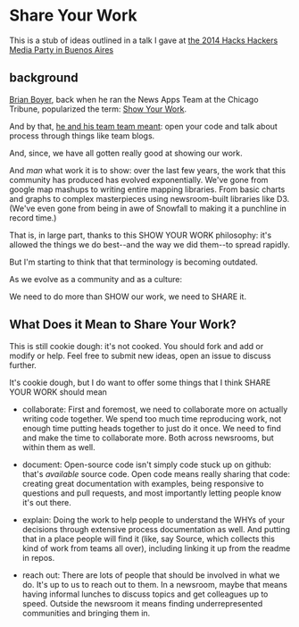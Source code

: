 Share Your Work
=============

This is a stub of ideas outlined in a talk I gave at [the 2014 Hacks Hackers Media Party in Buenos Aires](http://mediaparty.info/2014/)

background
----------

[Brian Boyer](https://twitter.com/brianboyer), back when he ran the News Apps Team at the Chicago Tribune, popularized the term: [Show Your Work](https://twitter.com/brianboyer/status/184750320868524034).

And by that, [he and his team team meant](http://blog.apps.chicagotribune.com/2011/09/02/show-your-work/): open your code and talk about process through things like team blogs.

And, since, we have all gotten really good at showing our work.

And *man* what work it is to show: over the last few years, the work that this community has produced has evolved exponentially. We've gone from google map mashups to writing entire mapping libraries. From basic charts and graphs to complex masterpieces using newsroom-built libraries like D3. (We've even gone from being in awe of Snowfall to making it a punchline in record time.)

That is, in large part, thanks to this SHOW YOUR WORK philosophy: it's allowed the things we do best--and the way we did them--to spread rapidly.

But I'm starting to think that that terminology is becoming outdated. 

As we evolve as a community and as a culture:  

We need to do more than SHOW our work, we need to SHARE it. 

What Does it Mean to Share Your Work?
---------------

This is still cookie dough: it's not cooked. You should fork and add or modify or help. Feel free to submit new ideas, open an issue to discuss further. 

It's cookie dough, but I do want to offer some things that I think SHARE YOUR WORK should mean

* collaborate: First and foremost, we need to collaborate more on actually writing code together. We spend too much time reproducing work, not enough time putting heads together to just do it once. We need to find and make the time to collaborate more. Both across newsrooms, but within them as well.

* document: Open-source code isn't simply code stuck up on github: that's *available* source code. Open code means really sharing that code: creating great documentation with examples, being responsive to questions and pull requests, and most importantly letting people know it's out there. 

* explain: Doing the work to help people to understand the WHYs of your decisions through extensive process documentation as well. And putting that in a place people will find it (like, say Source, which collects this kind of work from teams all over), including linking it up from the readme in repos.

* reach out: There are lots of people that should be involved in what we do. It's up to us to reach out to them. In a newsroom, maybe that means having informal lunches to discuss topics and get colleagues up to speed. Outside the newsroom it means finding underrepresented communities and bringing them in.
